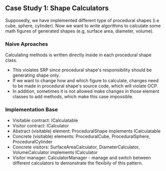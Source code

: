 ## Case Study 1: Shape Calculators
Supposedly, we have implemented different type of procedural shapes (i.e cube, sphere, cylinder). Now we want to write algorithms to calculate some math figures of generated shapes (e.g, surface area, diameter, volume). 

### Naive Aproaches
Calculating methods is written directly inside in each procedural shape class.
+ This violates SRP since procedural shape's responsibility should be generating shape only.
+ If we want to change how and which figure to calculate, changes need to be made in procedural shape's source code, which will violate OCP.
+ In addition, sometimes it is not allowed make changes in those element classes to add methods, which make this case impossible.

### Implementation Base
+ Visitable contract: ICalculatable
+ Visitor contract: ICalculator
+ Abstract (visitable) element: ProceduralShape implements ICalculatable
+ Concrete (visitable) elements: ProceduralCube, ProceduralSphere, ProceduralCylinder
+ Concrete visitors: SurfaceAreaCalculator, DiameterCalculator, VolumeCalculator implements ICalculator
+ Visitor manager: CalculatorManager - manage and switch between different calculators to demonstrate the flexibily of this pattern.
